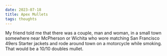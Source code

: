 ```yaml
---
date: 2023-07-18
title: Apex Mullets
tags: thoughts
---
```


My friend told me that there was a couple, man and woman, in a small town somewhere near McPherson or Wichita who wore matching San Francisco 49ers Starter jackets and rode around town on a motorcycle while smoking. That would be a 10/10 doubles mullet.